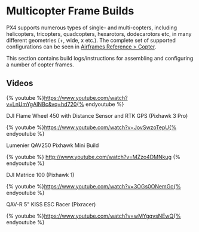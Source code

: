 # Multicopter Frame Builds

PX4 supports numerous types of single- and multi-copters, including helicopters, tricopters, quadcopters, hexarotors, dodecarotors etc, in many different geometries (+, wide, x etc.). The complete set of supported configurations can be seen in [Airframes Reference > Copter](../airframes/airframe_reference.md#copter).

This section contains build logs/instructions for assembling and configuring a number of copter frames.

## Videos

{% youtube %}https://www.youtube.com/watch?v=LnUmYgAINBc&vq=hd720{% endyoutube %}

DJI Flame Wheel 450 with Distance Sensor and RTK GPS (Pixhawk 3 Pro)

{% youtube %}https://www.youtube.com/watch?v=JovSwzoTepU{% endyoutube %}

Lumenier QAV250 Pixhawk Mini Build

{% youtube %} http://www.youtube.com/watch?v=MZzo4DMNkug {% endyoutube %}

DJI Matrice 100 (Pixhawk 1)

{% youtube %}https://www.youtube.com/watch?v=3OGs0ONemGc{% endyoutube %}

QAV-R 5" KISS ESC Racer (Pixracer)

{% youtube %}https://www.youtube.com/watch?v=wMYgqvsNEwQ{% endyoutube %}